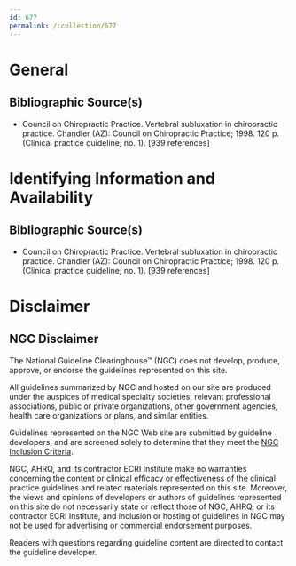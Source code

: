 ```yaml
---
id: 677
permalink: /:collection/677
---
```


# General

## Bibliographic Source(s)

- Council on Chiropractic Practice. Vertebral subluxation in chiropractic practice. Chandler (AZ): Council on Chiropractic Practice; 1998. 120 p. (Clinical practice guideline; no. 1). [939 references]

# Identifying Information and Availability

## Bibliographic Source(s)

- Council on Chiropractic Practice. Vertebral subluxation in chiropractic practice. Chandler (AZ): Council on Chiropractic Practice; 1998. 120 p. (Clinical practice guideline; no. 1). [939 references]

# Disclaimer

## NGC Disclaimer

The National Guideline Clearinghouse™ (NGC) does not develop, produce, approve, or endorse the guidelines represented on this site.

All guidelines summarized by NGC and hosted on our site are produced under the auspices of medical specialty societies, relevant professional associations, public or private organizations, other government agencies, health care organizations or plans, and similar entities.

Guidelines represented on the NGC Web site are submitted by guideline developers, and are screened solely to determine that they meet the [NGC Inclusion Criteria](/help-and-about/summaries/inclusion-criteria).

NGC, AHRQ, and its contractor ECRI Institute make no warranties concerning the content or clinical efficacy or effectiveness of the clinical practice guidelines and related materials represented on this site. Moreover, the views and opinions of developers or authors of guidelines represented on this site do not necessarily state or reflect those of NGC, AHRQ, or its contractor ECRI Institute, and inclusion or hosting of guidelines in NGC may not be used for advertising or commercial endorsement purposes.

Readers with questions regarding guideline content are directed to contact the guideline developer.

